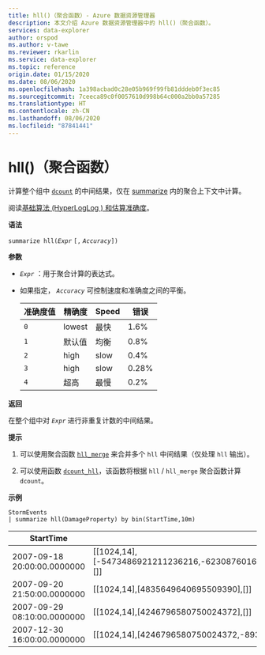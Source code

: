 ```yaml
---
title: hll()（聚合函数）- Azure 数据资源管理器
description: 本文介绍 Azure 数据资源管理器中的 hll()（聚合函数）。
services: data-explorer
author: orspod
ms.author: v-tawe
ms.reviewer: rkarlin
ms.service: data-explorer
ms.topic: reference
origin.date: 01/15/2020
ms.date: 08/06/2020
ms.openlocfilehash: 1a398acbad0c28e05b969f99fb81dddeb0f3ec85
ms.sourcegitcommit: 7ceeca89c0f0057610d998b64c000a2bb0a57285
ms.translationtype: HT
ms.contentlocale: zh-CN
ms.lasthandoff: 08/06/2020
ms.locfileid: "87841441"
---
```

# <a name="hll-aggregation-function"></a>hll()（聚合函数）

计算整个组中 [`dcount`](dcount-aggfunction.md) 的中间结果，仅在 [summarize](summarizeoperator.md) 内的聚合上下文中计算。

阅读[基础算法 (HyperLogLog  ) 和估算准确度](dcount-aggfunction.md#estimation-accuracy)。

**语法**

`summarize hll(`*`Expr`* `[,` *`Accuracy`*`])`

**参数**

* *`Expr`* ：用于聚合计算的表达式。 
* 如果指定， *`Accuracy`* 可控制速度和准确度之间的平衡。

  |准确度值 |精确度  |Speed  |错误  |
  |---------|---------|---------|---------|
  |`0` | lowest | 最快 | 1.6% |
  |`1` | 默认值  | 均衡 | 0.8% |
  |`2` | high | slow | 0.4%  |
  |`3` | high | slow | 0.28% |
  |`4` | 超高 | 最慢 | 0.2% |
    
**返回**

在整个组中对 *`Expr`* 进行非重复计数的中间结果。
 
**提示**

1. 可以使用聚合函数 [`hll_merge`](hll-merge-aggfunction.md) 来合并多个 `hll` 中间结果（仅处理 `hll` 输出）。

1. 可以使用函数 [`dcount_hll`](dcount-hllfunction.md)，该函数将根据 `hll` / `hll_merge` 聚合函数计算 `dcount`。

**示例**

<!-- csl: https://help.kusto.chinacloudapi.cn:443/Samples -->
```kusto
StormEvents
| summarize hll(DamageProperty) by bin(StartTime,10m)

```

|StartTime|`hll_DamageProperty`|
|---|---|
|2007-09-18 20:00:00.0000000|[[1024,14],[-5473486921211236216,-6230876016761372746,3953448761157777955,4246796580750024372],[]]|
|2007-09-20 21:50:00.0000000|[[1024,14],[4835649640695509390],[]]|
|2007-09-29 08:10:00.0000000|[[1024,14],[4246796580750024372],[]]|
|2007-12-30 16:00:00.0000000|[[1024,14],[4246796580750024372,-8936707700542868125],[]]|
